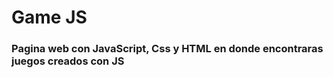 <h1> Game JS</h1>

<h3>Pagina web con JavaScript, Css y HTML en donde encontraras juegos creados con JS</h3> 
